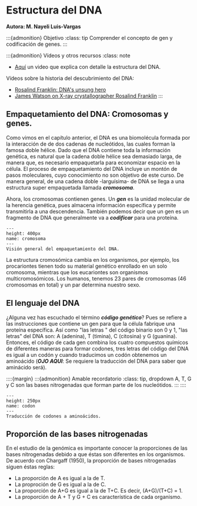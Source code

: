 # Estructura del DNA
**Autora: M. Nayeli Luis-Vargas**

:::{admonition} Objetivo
:class: tip
Comprender el concepto de gen y codificación de genes.
:::

:::{admonition} Vídeos y otros recursos
:class: note
* [Aquí]("https://drive.google.com/file/d/1nJzvUg8TZ5ikCszAUEYR8k4gw76yVo-e/view?usp=sharing") un video que explica con detalle la estructura del DNA.

Vídeos sobre la historia del descubrimiento del DNA: 

* <a href = "https://www.youtube.com/watch?v=BIP0lYrdirI"> Rosalind Franklin: DNA's unsung hero</a>
* <a href = "https://www.youtube.com/watch?v=r6p_T9qLLfU"> James Watson on X-ray crystallographer Rosalind Franklin</a>
:::


## Empaquetamiento del DNA: Cromosomas y genes.

Como vimos en el capítulo anterior, el DNA es una biomolécula formada por la interacción de de dos cadenas de nucleótidos, las cuales forman la famosa doble hélice. Dado que el DNA contiene toda la información genética, es natural que la cadena doble hélice sea demasiado larga, de manera que, es necesario empaquetarla para economizar espacio en la célula. El proceso de empaquetamiento del DNA incluye un montón de pasos moleculares, cuyo conocimiento no son objetivo de este curso. De manera general, de una cadena doble -larguísima- de DNA se llega a una estructura super empaquetada llamada ***cromosoma***.

Ahora, los cromosomas contienen genes. Un ***gen*** es la unidad molecular de la herencia genética, pues almacena información específica y permite transmitirla a una descendencia. También podemos decir que un gen es un fragmento de DNA que generalmente va a ***codificar*** para una proteína.

```{figure} ../img/empaquetamiento_dna.jpeg
---
height: 400px
name: cromosoma
---
Visión general del empaquetamiento del DNA.
```

La estructura cromosómica cambia en los organismos, por ejemplo, los procariontes tienen todo su material genético enrollado en un solo cromosoma, mientras que los eucariontes son organismos multicromosómicos. Los humanos, tenemos 23 pares de cromosomas (46 cromosomas en total) y un par determina nuestro sexo. 



## El lenguaje del DNA

¿Alguna vez has escuchado el término ***código genético***? Pues se refiere a las instrucciones que contiene un gen para que la célula fabrique una proteína específica. Así como "las letras " del código binario son 0 y 1, "las letras" del DNA son: A (adenina), T (timina), C (citosina) y G (guanina). Entonces, el código de cada gen combina los cuatro compuestos químicos de diferentes maneras para formar codones, tres letras del código del DNA es igual a un codón y cuando traducimos un codón obtenemos un aminoácido (***OJO AQUI***: Se requiere la traducción del DNA para saber que aminácido será).

::::{margin}
:::{admonition} Amable recordatorio
:class: tip, dropdown
A, T, G  y C son las bases  nitrogenadas que forman parte de los nucleótidos.
:::
::::

```{figure} ../img/codon.png
---
height: 250px
name: codon
---
Traducción de codones a aminoácidos.
```

## Proporción de las bases nitrogenadas

En el estudio de la genómica es importante conocer la proporciones de las bases nitrogenadas debido a que éstas son diferentes en los organismos. De acuerdo con Chargaff (1950), la proporción de bases nitrogenadas siguen éstas reglas:

* La proporción de A es igual a la de T.
* La proproción de G es igual a la de C.
* La proporción de A+G es igual a la de T+C. Es decir, (A+G)/(T+C) = 1.
* La proporción de A + T y G + C es característica de cada organismo.
